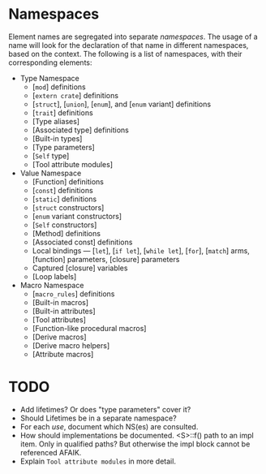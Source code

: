 # Namespaces

Element names are segregated into separate _namespaces_. The usage of a name
will look for the declaration of that name in different namespaces, based on
the context. The following is a list of namespaces, with their corresponding
elements:

- Type Namespace
    - [`mod`] definitions
    - [`extern crate`] definitions
    - [`struct`], [`union`], [`enum`], and [`enum` variant] definitions
    - [`trait`] definitions
    - [Type aliases]
    - [Associated type] definitions
    - [Built-in types]
    - [Type parameters]
    - [`Self` type]
    - [Tool attribute modules]
- Value Namespace
    - [Function] definitions
    - [`const`] definitions
    - [`static`] definitions
    - [`struct` constructors]
    - [`enum` variant constructors]
    - [`Self` constructors]
    - [Method] definitions
    - [Associated const] definitions
    - Local bindings — [`let`], [`if let`], [`while let`], [`for`], [`match`]
      arms, [function] parameters, [closure] parameters
    - Captured [closure] variables
    - [Loop labels]
- Macro Namespace
    - [`macro_rules`] definitions
    - [Built-in macros]
    - [Built-in attributes]
    - [Tool attributes]
    - [Function-like procedural macros]
    - [Derive macros]
    - [Derive macro helpers]
    - [Attribute macros]



# TODO
- Add lifetimes? Or does "type parameters" cover it?
- Should Lifetimes be in a separate namespace?
- For each *use*, document which NS(es) are consulted.
- How should implementations be documented.
    <S<i32>>::f() path to an impl item.
    Only in qualified paths?
    But otherwise the impl block cannot be referenced AFAIK.
- Explain `Tool attribute modules` in more detail.
